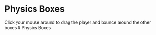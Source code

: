 # Physics Boxes

Click your mouse around to drag the player and bounce around the other boxes.# Physics Boxes
